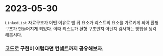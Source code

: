 # 2023-05-30

`LinkedList` 자료구조가 어떤 이유로 맨 뒤 요소가 리스트의 요소를 가르키게 되어 환형구조가 만들어지게 되었다.
이때 리스트가 환형 구조인지 아닌지 검사하는 방법을 생각해봅시다.

### 코드로 구현이 어렵다면 컨셉트까지 공유해보자.
